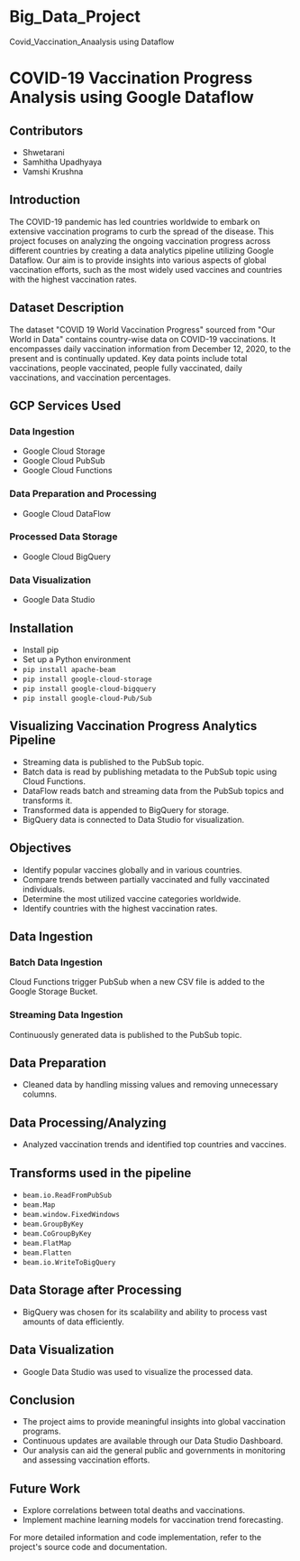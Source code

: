 # Big_Data_Project
Covid_Vaccination_Anaalysis using Dataflow
# COVID-19 Vaccination Progress Analysis using Google Dataflow

## Contributors
- Shwetarani
- Samhitha Upadhyaya
- Vamshi Krushna  

## Introduction
The COVID-19 pandemic has led countries worldwide to embark on extensive vaccination programs to curb the spread of the disease. This project focuses on analyzing the ongoing vaccination progress across different countries by creating a data analytics pipeline utilizing Google Dataflow. Our aim is to provide insights into various aspects of global vaccination efforts, such as the most widely used vaccines and countries with the highest vaccination rates.

## Dataset Description
The dataset "COVID 19 World Vaccination Progress" sourced from "Our World in Data" contains country-wise data on COVID-19 vaccinations. It encompasses daily vaccination information from December 12, 2020, to the present and is continually updated. Key data points include total vaccinations, people vaccinated, people fully vaccinated, daily vaccinations, and vaccination percentages.

## GCP Services Used
### Data Ingestion
- Google Cloud Storage
- Google Cloud PubSub
- Google Cloud Functions
### Data Preparation and Processing
- Google Cloud DataFlow
### Processed Data Storage
- Google Cloud BigQuery
### Data Visualization
- Google Data Studio

## Installation
- Install pip
- Set up a Python environment
- `pip install apache-beam`
- `pip install google-cloud-storage`
- `pip install google-cloud-bigquery`
- `pip install google-cloud-Pub/Sub`

## Visualizing Vaccination Progress Analytics Pipeline
- Streaming data is published to the PubSub topic.
- Batch data is read by publishing metadata to the PubSub topic using Cloud Functions.
- DataFlow reads batch and streaming data from the PubSub topics and transforms it.
- Transformed data is appended to BigQuery for storage.
- BigQuery data is connected to Data Studio for visualization.

## Objectives
- Identify popular vaccines globally and in various countries.
- Compare trends between partially vaccinated and fully vaccinated individuals.
- Determine the most utilized vaccine categories worldwide.
- Identify countries with the highest vaccination rates.

## Data Ingestion
### Batch Data Ingestion
Cloud Functions trigger PubSub when a new CSV file is added to the Google Storage Bucket.
### Streaming Data Ingestion
Continuously generated data is published to the PubSub topic.

## Data Preparation
- Cleaned data by handling missing values and removing unnecessary columns.

## Data Processing/Analyzing
- Analyzed vaccination trends and identified top countries and vaccines.

## Transforms used in the pipeline
- `beam.io.ReadFromPubSub`
- `beam.Map`
- `beam.window.FixedWindows`
- `beam.GroupByKey`
- `beam.CoGroupByKey`
- `beam.FlatMap`
- `beam.Flatten`
- `beam.io.WriteToBigQuery`

## Data Storage after Processing
- BigQuery was chosen for its scalability and ability to process vast amounts of data efficiently.

## Data Visualization
- Google Data Studio was used to visualize the processed data.

## Conclusion
- The project aims to provide meaningful insights into global vaccination programs.
- Continuous updates are available through our Data Studio Dashboard.
- Our analysis can aid the general public and governments in monitoring and assessing vaccination efforts.

## Future Work
- Explore correlations between total deaths and vaccinations.
- Implement machine learning models for vaccination trend forecasting.

For more detailed information and code implementation, refer to the project's source code and documentation.
